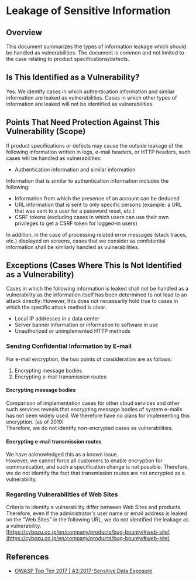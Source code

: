 Leakage of Sensitive Information
====

## Overview
This document summarizes the types of information leakage which should be handled as vulnerabilities. The document is common and not limited to the case relating to product specifications/defects.

## Is This Identified as a Vulnerability?
Yes. We identify cases in which authentication information and similar information are leaked as vulnerabilities.
Cases in which other types of information are leaked will not be identified as vulnerabilities.

## Points That Need Protection Against This Vulnerability (Scope)
If product specifications or defects may cause the outside leakage of the following information written in logs, e-mail headers, or HTTP headers, such cases will be handled as vulnerabilities:


* Authentication information and similar information

Information that is similar to authentication information includes the following:
* Information from which the presence of an account can be deduced
* URL information that is sent to only specific persons (example: a URL that was sent to a user for a password reset, etc.)
* CSRF tokens (excluding cases in which users can use their own privileges to get a CSRF token for logged-in users)

In addition, in the case of processing related error messages (stack traces, etc.) displayed on screens, cases that we consider as confidential information shall be similarly handled as vulnerabilities.

## Exceptions (Cases Where This Is Not Identified as a Vulnerability)
Cases in which the following information is leaked shall not be handled as a vulnerability as the information itself has been determined to not lead to an attack directly:
However, this does not necessarily hold true to cases in which the specific attack method is clear.

* Local IP addresses in a data center
* Server banner information or information to software in use
* Unauthorized or unimplemented HTTP methods

### Sending Confidential Information by E-mail
For e-mail encryption, the two points of consideration are as follows:

1. Encrypting message bodies
2. Encrypting e-mail transmission routes

#### Encrypting message bodies
Comparison of implementation cases for other cloud services and other such services reveals that encrypting message bodies of system e-mails has not been widely used. We therefore have no plans for implementing this encryption. (as of 2019)  
Therefore, we do not identify non-encrypted cases as vulnerabilities.

#### Encrypting e-mail transmission routes
We have acknowledged this as a known issue.  
However, we cannot force all customers to enable encryption for communication, and such a specification change is not possible. Therefore, we do not identify the fact that transmission routes are not encrypted as a vulnerability.

### Regarding Vulnerabilities of Web Sites
Criteria to identify a vulnerability differ between Web Sites and products. 
Therefore, even if the administrator's user name or email address is leaked on the "Web Sites" in the following URL, we do not identified the leakage as a vulnerability.   
[https://cybozu.co.jp/en/company/products/bug-bounty/#web-site](https://cybozu.co.jp/en/company/products/bug-bounty/#web-site)

## References

* [OWASP Top Ten 2017 | A3:2017-Sensitive Data Exposure](https://owasp.org/www-project-top-ten/2017/A3_2017-Sensitive_Data_Exposure)
